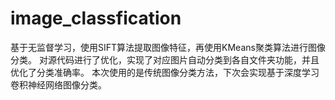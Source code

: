 # image_classfication
基于无监督学习，使用SIFT算法提取图像特征，再使用KMeans聚类算法进行图像分类。
对源代码进行了优化，实现了对应图片自动分类到各自文件夹功能，并且优化了分类准确率。
本次使用的是传统图像分类方法，下次会实现基于深度学习卷积神经网络图像分类。
